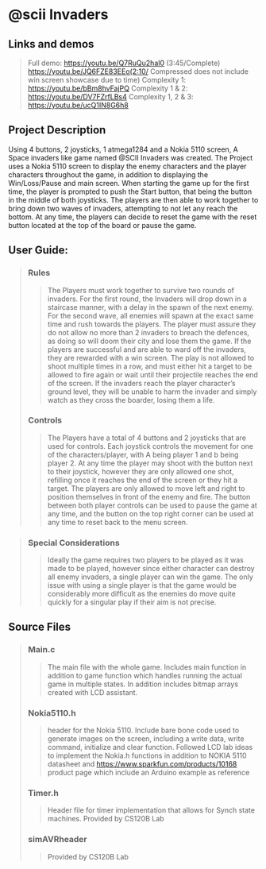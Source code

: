 # @scii Invaders
 ## Links and demos
> Full demo: https://youtu.be/Q7RuQu2hal0 (3:45/Complete) https://youtu.be/JQ6FZE83EEo(2:10/ Compressed does not include win screen showcase due to time)
Complexity 1: https://youtu.be/bBm8hvFajPQ Complexity 1 & 2: https://youtu.be/DV7FZrfLBs4 Complexity 1, 2 & 3: https://youtu.be/ucQ1IN8G6h8
## Project Description
  Using 4 buttons, 2 joysticks, 1 atmega1284 and a Nokia 5110 screen, A Space invaders like game named @SCII Invaders was created. 
  The Project uses a Nokia 5110 screen to display the enemy characters and the player characters throughout the game, in addition to displaying the 
  Win/Loss/Pause and main screen. When starting the game up for the first time, the player is prompted to push the Start button, that being the button in 
  the middle of both joysticks. The players are then able to work together to bring down two waves of invaders, attempting to not let any reach the bottom.
  At any time, the players can decide to reset the game with the reset button located at the top of the board or pause the game.
## User Guide:
> ### Rules
>> The Players must work together to survive two rounds of invaders. For the first round, the Invaders will drop down in a staircase manner, with a delay in the spawn of the next
enemy. For the second wave, all enemies will spawn at the exact same time and rush towards the players. 
The player must assure they do not allow no more than 2 invaders to breach the defences, as doing so will doom their city and lose them the game. 
If the players are successful and are able to ward off the invaders, they are rewarded with a win screen. 
The play is not allowed to shoot multiple times in a row, and must either hit a target to be allowed to fire again or wait until their projectile reaches 
the end of the screen. If the invaders reach the player character’s ground level, they will be unable to harm the invader and simply watch as they cross the 
boarder, losing them a life.
> ### Controls
>> The Players have a total of 4 buttons and 2 joysticks that are used for controls. Each joystick controls the movement for one of the characters/player, with A being player 1 and
b being player 2. At any time the player may shoot with the button next to their joystick, 
however they are only allowed one shot, refilling once it reaches the end of the screen or they hit a target. The players are only allowed to move 
left and right to position themselves in front of the enemy and fire. The button between both player controls can be used to pause the game at any time, and 
the button on the top right corner can be used at any time to reset back to the menu screen.

> ### Special Considerations
>> Ideally the game requires two players to be played as it was made to be played, however since either character can destroy all enemy invaders, 
a single player can win the game. The only issue with using a single player is that the game would be considerably more difficult as the 
enemies do move quite quickly for a singular play if their aim is not precise.

## Source Files
> ### Main.c
>> The main file with the whole game. Includes main function in addition to game function which handles running the actual game in multiple states. 
>> In addition includes bitmap arrays created with LCD assistant.
> ### Nokia5110.h
>> header for the Nokia 5110. Include bare bone code used to generate images on the screen, 
>> including a write data, write command, initialize and clear function. Followed LCD lab ideas to implement the Nokia.h functions 
>> in addition to NOKIA 5110 datasheet 
>> and https://www.sparkfun.com/products/10168 product page which include an Arduino example as reference
> ### Timer.h
>> Header file for timer implementation that allows for Synch state machines. Provided by CS120B Lab
> ### simAVRheader
>>  Provided by CS120B Lab

